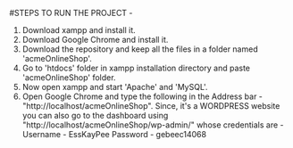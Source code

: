 #STEPS TO RUN THE PROJECT -

1. Download xampp and install it.
2. Download Google Chrome and install it.
3. Download the repository and keep all the files in a folder named 'acmeOnlineShop'.
4. Go to 'htdocs' folder in xampp installation directory and paste 'acmeOnlineShop' folder.
5. Now open xampp and start 'Apache' and 'MySQL'.
6. Open Google Chrome and type the following in the Address bar - "http://localhost/acmeOnlineShop". Since, it's a WORDPRESS website you can also go to the dashboard using "http://localhost/acmeOnlineShop/wp-admin/" whose credentials are - 
                Username - EssKayPee
                Password - gebeec14068
